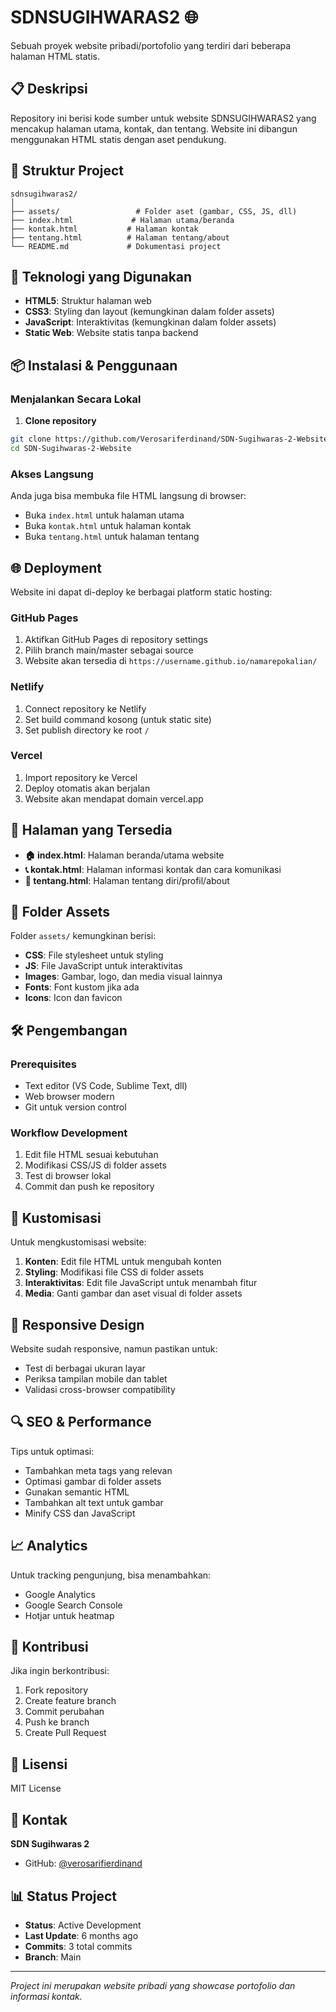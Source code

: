 # SDNSUGIHWARAS2 🌐

Sebuah proyek website pribadi/portofolio yang terdiri dari beberapa halaman HTML statis.

## 📋 Deskripsi

Repository ini berisi kode sumber untuk website SDNSUGIHWARAS2 yang mencakup halaman utama, kontak, dan tentang. Website ini dibangun menggunakan HTML statis dengan aset pendukung.

## 📁 Struktur Project

```
sdnsugihwaras2/
│
├── assets/                 # Folder aset (gambar, CSS, JS, dll)
├── index.html             # Halaman utama/beranda
├── kontak.html           # Halaman kontak
├── tentang.html          # Halaman tentang/about
└── README.md             # Dokumentasi project
```

## 🚀 Teknologi yang Digunakan

- **HTML5**: Struktur halaman web
- **CSS3**: Styling dan layout (kemungkinan dalam folder assets)
- **JavaScript**: Interaktivitas (kemungkinan dalam folder assets)
- **Static Web**: Website statis tanpa backend

## 📦 Instalasi & Penggunaan

### Menjalankan Secara Lokal

1. **Clone repository**
```bash
git clone https://github.com/Verosariferdinand/SDN-Sugihwaras-2-Website.git
cd SDN-Sugihwaras-2-Website
```

### Akses Langsung

Anda juga bisa membuka file HTML langsung di browser:
- Buka `index.html` untuk halaman utama
- Buka `kontak.html` untuk halaman kontak  
- Buka `tentang.html` untuk halaman tentang

## 🌐 Deployment

Website ini dapat di-deploy ke berbagai platform static hosting:

### GitHub Pages
1. Aktifkan GitHub Pages di repository settings
2. Pilih branch main/master sebagai source
3. Website akan tersedia di `https://username.github.io/namarepokalian/`

### Netlify
1. Connect repository ke Netlify
2. Set build command kosong (untuk static site)
3. Set publish directory ke root `/`

### Vercel
1. Import repository ke Vercel
2. Deploy otomatis akan berjalan
3. Website akan mendapat domain vercel.app

## 📄 Halaman yang Tersedia

- **🏠 index.html**: Halaman beranda/utama website
- **📞 kontak.html**: Halaman informasi kontak dan cara komunikasi
- **👤 tentang.html**: Halaman tentang diri/profil/about

## 📂 Folder Assets

Folder `assets/` kemungkinan berisi:
- **CSS**: File stylesheet untuk styling
- **JS**: File JavaScript untuk interaktivitas
- **Images**: Gambar, logo, dan media visual lainnya
- **Fonts**: Font kustom jika ada
- **Icons**: Icon dan favicon

## 🛠️ Pengembangan

### Prerequisites
- Text editor (VS Code, Sublime Text, dll)
- Web browser modern
- Git untuk version control

### Workflow Development
1. Edit file HTML sesuai kebutuhan
2. Modifikasi CSS/JS di folder assets
3. Test di browser lokal
4. Commit dan push ke repository

## 🎨 Kustomisasi

Untuk mengkustomisasi website:

1. **Konten**: Edit file HTML untuk mengubah konten
2. **Styling**: Modifikasi file CSS di folder assets
3. **Interaktivitas**: Edit file JavaScript untuk menambah fitur
4. **Media**: Ganti gambar dan aset visual di folder assets

## 📱 Responsive Design

Website sudah responsive, namun pastikan untuk:
- Test di berbagai ukuran layar
- Periksa tampilan mobile dan tablet
- Validasi cross-browser compatibility

## 🔍 SEO & Performance

Tips untuk optimasi:
- Tambahkan meta tags yang relevan
- Optimasi gambar di folder assets
- Gunakan semantic HTML
- Tambahkan alt text untuk gambar
- Minify CSS dan JavaScript

## 📈 Analytics

Untuk tracking pengunjung, bisa menambahkan:
- Google Analytics
- Google Search Console
- Hotjar untuk heatmap

## 🤝 Kontribusi

Jika ingin berkontribusi:
1. Fork repository
2. Create feature branch
3. Commit perubahan
4. Push ke branch
5. Create Pull Request

## 📝 Lisensi

MIT License

## 👤 Kontak

**SDN Sugihwaras 2**
- GitHub: [@verosarifierdinand](https://github.com/SDN-Suguihwaras2-Website)

## 📊 Status Project

- **Status**: Active Development
- **Last Update**: 6 months ago
- **Commits**: 3 total commits
- **Branch**: Main

---

*Project ini merupakan website pribadi yang showcase portofolio dan informasi kontak.*

